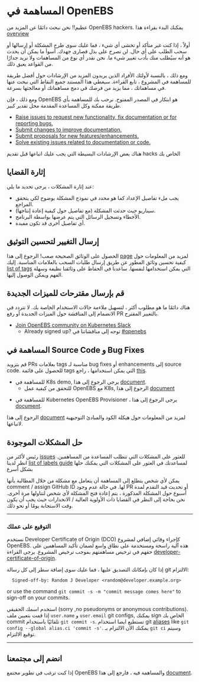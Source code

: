 # المساهمة في OpenEBS
عظيم!! نحن نبحث دائمًا عن المزيد من OpenEBS hackers. يمكنك البدء بقراءة هذا [overview](./contribute/design/README.md)

أولاً ، إذا كنت غير متأكد أو تخشى أي شيء ، فما عليك سوى طرح المشكلة أو إرسالها أو سحب الطلب على أي حال. لن تصرخ على بذل قصارى جهدك. أسوأ ما يمكن أن يحدث هو أنه سيُطلب منك بأدب تغيير شيء ما. نحن نقدر أي نوع من المساهمات ولا نريد جدارًا من القواعد يعيق ذلك.

ومع ذلك ، بالنسبة لأولئك الأفراد الذين يريدون المزيد من الإرشادات حول أفضل طريقة للمساهمة في المشروع ، تابع القراءة. سيغطي هذا المستند جميع النقاط التي نبحث عنها في مساهماتك ، مما يزيد من فرصك في دمج مساهماتك أو معالجتها بسرعة.

ومع ذلك ، فإن OpenEBS هو ابتكار في المصدر المفتوح. نرحب بك للمساهمة بأي طريقة ممكنة وكل المساعدة المقدمة محل تقدير كبير.

- [Raise issues to request new functionality, fix documentation or for reporting bugs.](#raising-issues)
- [Submit changes to improve documentation.](#submit-change-to-improve-documentation) 
- [Submit proposals for new features/enhancements.](#submit-proposals-for-new-features)
- [Solve existing issues related to documentation or code.](#contributing-to-source-code-and-bug-fixes)

هناك بعض الإرشادات البسيطة التي يجب عليك اتباعها قبل تقديم hacks الخاص بك

## إثارة القضايا

عند إثارة المشكلات ، يرجى تحديد ما يلي:
- يجب ملء تفاصيل الإعداد كما هو محدد في نموذج المشكلة بوضوح لكي يتحقق المراجع.
- سيناريو حيث حدثت المشكلة (مع تفاصيل حول كيفية إعادة إنتاجها).
- الأخطاء وتسجيل الرسائل التي يتم عرضها بواسطة البرنامج.
- أي تفاصيل أخرى قد تكون مفيدة.

## إرسال التغيير لتحسين التوثيق

الحصول على الوثائق الصحيحة صعب! الرجوع إلى هذا [page](./contribute/CONTRIBUTING-TO-DEVELOPER-DOC.md) لمزيد من المعلومات حول كيفية تحسين وثائق المطور عن طريق إرسال طلبات السحب بالعلامات المناسبة. إليك [list of tags](./contribute/labels-of-issues.md) التي يمكن استخدامها لنفسها. ساعدنا في الحفاظ على وثائقنا نظيفة وسهلة الفهم ويمكن الوصول إليها.

## قم بإرسال مقترحات للميزات الجديدة

هناك دائمًا ما هو مطلوب أكثر ، لتسهيل ملاءمة حالات الاستخدام الخاصة بك. لا تتردد في الانضمام إلى المناقشة حول الميزات الجديدة أو رفع PR بالتغيير المقترح.

- [Join OpenEBS community on Kubernetes Slack](https://kubernetes.slack.com)
	- Already signed up? توجه إلى مناقشاتنا في [#openebs](https://kubernetes.slack.com/messages/openebs/)

## المساهمة في Source Code و Bug Fixes

قم بتزويد PRs بعلامات tags مناسبة لـ bug fixes أو enhancements إلى source code. للحصول على قائمة tags التي يمكن استخدامها ، راجع
[this](./contribute/labels-of-issues.md).

* للمساهمة في K8s demo, يرجى الرجوع إلى هذا [document](./contribute/CONTRIBUTING-TO-K8S-DEMO.md).
    - للتحقق من كيفية عمل OpenEBS مع K8s, الرجوع إلى هذا [document](./k8s/README.md) 
- للمساهمة في Kubernetes OpenEBS Provisioner ، يرجى الرجوع إلى هذا [document](./contribute/CONTRIBUTING-TO-KUBERNETES-OPENEBS-PROVISIONER.md).
    
الرجوع إلى هذا [document](./contribute/design/code-structuring.md) لمزيد من المعلومات حول هيكلة الكود والمبادئ التوجيهية لاتباعها.


## حل المشكلات الموجودة
رئيس لأكثر من [issues](https://github.com/openebs/openebs/issues) للعثور على المشكلات التي تتطلب المساعدة من المساهمين. انظر لدينا [list of labels guide](./contribute/labels-of-issues.md) لمساعدتك في العثور على المشكلات التي يمكنك حلها بشكل أسرع

يمكن لأي شخص يتطلع إلى المساهمة أن يتعامل مع مشكلة من خلال المطالبة بأنها comment / assign GitHub ID لها. في حالة عدم وجود PR أو تحديث قيد التقدم لمدة أسبوع حول المشكلة المذكورة ، يتم إعادة فتح المشكلة لأي شخص لتناولها مرة أخرى. نحن بحاجة إلى النظر في القضايا ذات الأولوية العالية / الانحدارات حيث يجب أن يكون وقت الاستجابة يومًا أو نحو ذلك.

---
### التوقيع على عملك

نستخدم Developer Certificate of Origin (DCO) كإجراء وقائي إضافي لمشروع OpenEBS. هذه آلية راسخة ومستخدمة على نطاق واسع لضمان تأكيد المساهمين على حقهم في ترخيص مساهمتهم بموجب ترخيص المشروع. يرجى القراءة [developer-certificate-of-origin](./contribute/developer-certificate-of-origin).

إذا كان بإمكانك التصديق عليها ، فما عليك سوى إضافة سطر إلى كل رسالة git الالتزام:

````
  Signed-off-by: Random J Developer <random@developer.example.org>
````
or use the command `git commit -s -m "commit message comes here"` to sign-off on your commits.

استخدم اسمك الحقيقي (sorry ,no pseudonyms or anonymous contributions). إذا قمت بتعيين ملف `user.name` و `user.email` git configs, يمكنك sign الخاص بك commit تلقائيًا باستخدام `git commit -s`. تستطيع ايضا استخذام git [aliases](https://git-scm.com/book/en/v2/Git-Basics-Git-Aliases) like `git config --global alias.ci 'commit -s'`. يمكنك الآن الالتزام بـ `git ci` وسيتم توقيع الالتزام.

---

## انضم إلى مجتمعنا

إذا كنت ترغب في تطوير مجتمع OpenEBS والمساهمة فيه ، فارجع إلى هذا [document](./community/README.md).
